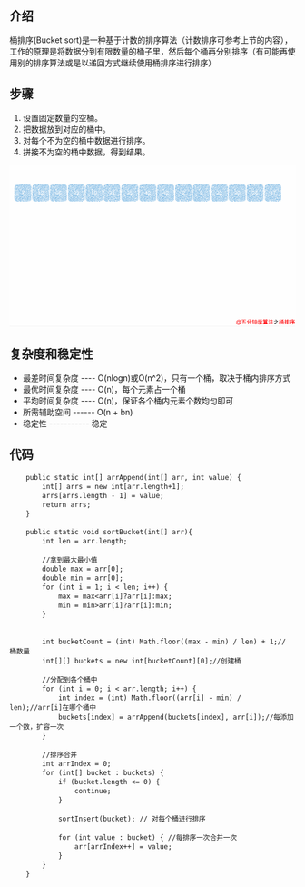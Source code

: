 ## 介绍
桶排序(Bucket sort)是一种基于计数的排序算法（计数排序可参考上节的内容），工作的原理是将数据分到有限数量的桶子里，然后每个桶再分别排序（有可能再使用别的排序算法或是以递回方式继续使用桶排序进行排序）

## 步骤
1. 设置固定数量的空桶。
1. 把数据放到对应的桶中。
1. 对每个不为空的桶中数据进行排序。
1. 拼接不为空的桶中数据，得到结果。

![](https://raw.githubusercontent.com/binbinbin5/myPics/master/imgs/tongpaixu.gif)

## 复杂度和稳定性
- 最差时间复杂度 ---- O(nlogn)或O(n^2)，只有一个桶，取决于桶内排序方式
- 最优时间复杂度 ---- O(n)，每个元素占一个桶
- 平均时间复杂度 ---- O(n)，保证各个桶内元素个数均匀即可
- 所需辅助空间 ------ O(n + bn)
- 稳定性 ----------- 稳定

## 代码

```
    public static int[] arrAppend(int[] arr, int value) {
        int[] arrs = new int[arr.length+1];
        arrs[arrs.length - 1] = value;
        return arrs;
    }
    
    public static void sortBucket(int[] arr){
        int len = arr.length;
        
        //拿到最大最小值
        double max = arr[0];
        double min = arr[0];
        for (int i = 1; i < len; i++) {
            max = max<arr[i]?arr[i]:max;
            min = min>arr[i]?arr[i]:min;
        }
        
        
        int bucketCount = (int) Math.floor((max - min) / len) + 1;// 桶数量
        int[][] buckets = new int[bucketCount][0];//创建桶

        //分配到各个桶中
        for (int i = 0; i < arr.length; i++) {
            int index = (int) Math.floor((arr[i] - min) / len);//arr[i]在哪个桶中
            buckets[index] = arrAppend(buckets[index], arr[i]);//每添加一个数，扩容一次
        }
        
        //排序合并
        int arrIndex = 0;
        for (int[] bucket : buckets) {
            if (bucket.length <= 0) {
                continue;
            }
            
            sortInsert(bucket); // 对每个桶进行排序
            
            for (int value : bucket) { //每排序一次合并一次
                arr[arrIndex++] = value;
            }
        }
    }
```
